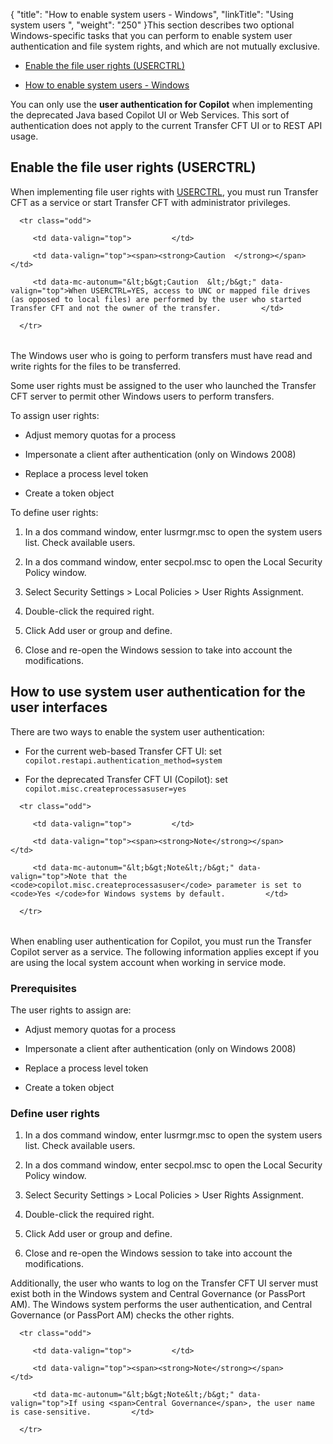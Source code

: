 {
    "title": "How to enable system users - Windows",
    "linkTitle": "Using system users ",
    "weight": "250"
}This section describes two optional Windows-specific tasks that you can perform to enable system user authentication and file system rights, and which are not mutually exclusive.

-   [Enable the file user rights (USERCTRL)](#Enable3)
-   [How to enable system users - Windows](#Enable)

You can only use the **user authentication for Copilot** when implementing the deprecated Java based Copilot UI or Web Services. This sort of authentication does not apply to the current Transfer CFT UI or to REST API usage.

## <span id="Enable3"></span>Enable the file user rights (USERCTRL)

When implementing file user rights with [USERCTRL](../CFTUTIL/Parameter_index/userctrl.htm), you must run Transfer CFT as a service or start Transfer CFT with administrator privileges.

<table data-cellpadding="0" data-cellspacing="0">
   <tbody>
      <tr class="odd">
         <td data-valign="top">         </td>
         <td data-valign="top"><span><strong>Caution  </strong></span>         </td>
         <td data-mc-autonum="&lt;b&gt;Caution  &lt;/b&gt;" data-valign="top">When USERCTRL=YES, access to UNC or mapped file drives (as opposed to local files) are performed by the user who started Transfer CFT and not the owner of the transfer.         </td>
      </tr>
   </tbody>
</table>

The Windows user who is going to perform transfers must have read and write rights for the files to be transferred.

Some user rights must be assigned to the user who launched the Transfer CFT server to permit other Windows users to perform transfers.

To assign user rights:

-   Adjust memory quotas for a process
-   Impersonate a client after authentication (only on Windows 2008)
-   Replace a process level token
-   Create a token object

To define user rights:

1.  In a dos command window, enter lusrmgr.msc to open the system users list. Check available users.
2.  In a dos command window, enter secpol.msc to open the Local Security Policy window.
3.  Select Security Settings > Local Policies > User Rights Assignment.
4.  Double-click the required right.
5.  Click Add user or group and define.
6.  Close and re-open the Windows session to take into account the modifications.

## How to use system user authentication for the user interfaces

There are two ways to enable the system user authentication:

-   For the current web-based Transfer CFT UI: set `copilot.restapi.authentication_method=system`
-   For the deprecated Transfer CFT UI (Copilot): set `copilot.misc.createprocessasuser=yes`

<table data-cellpadding="0" data-cellspacing="0">
   <tbody>
      <tr class="odd">
         <td data-valign="top">         </td>
         <td data-valign="top"><span><strong>Note</strong></span>         </td>
         <td data-mc-autonum="&lt;b&gt;Note&lt;/b&gt;" data-valign="top">Note that the <code>copilot.misc.createprocessasuser</code> parameter is set to <code>Yes </code>for Windows systems by default.         </td>
      </tr>
   </tbody>
</table>

When enabling user authentication for Copilot, you must run the Transfer Copilot server as a service. The following information applies except if you are using the local system account when working in service mode.

### Prerequisites

The user rights to assign are:

-   Adjust memory quotas for a process
-   Impersonate a client after authentication (only on Windows 2008)
-   Replace a process level token
-   Create a token object

### Define user rights

1.  In a dos command window, enter lusrmgr.msc to open the system users list. Check available users.
2.  In a dos command window, enter secpol.msc to open the Local Security Policy window.
3.  Select Security Settings > Local Policies > User Rights Assignment.
4.  Double-click the required right.
5.  Click Add user or group and define.
6.  Close and re-open the Windows session to take into account the modifications.

Additionally, the user who wants to log on the Transfer CFT UI server must exist both in the Windows system and Central Governance (or PassPort AM). The Windows system performs the user authentication, and Central Governance (or PassPort AM) checks the other rights.

<table data-cellpadding="0" data-cellspacing="0">
   <tbody>
      <tr class="odd">
         <td data-valign="top">         </td>
         <td data-valign="top"><span><strong>Note</strong></span>         </td>
         <td data-mc-autonum="&lt;b&gt;Note&lt;/b&gt;" data-valign="top">If using <span>Central Governance</span>, the user name is case-sensitive.         </td>
      </tr>
   </tbody>
</table>

